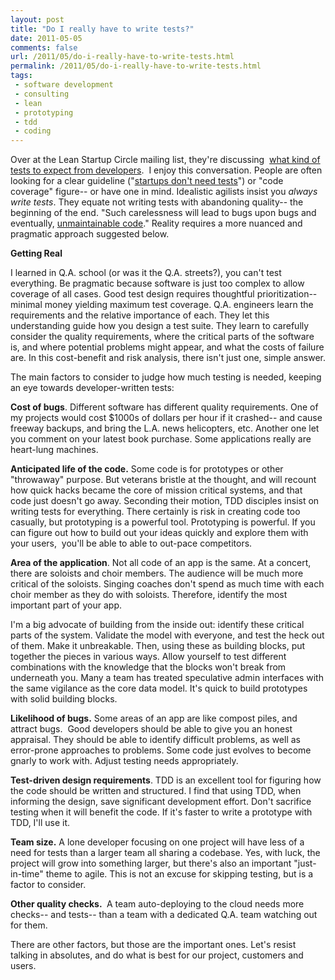 ```yaml
---
layout: post
title: "Do I really have to write tests?"
date: 2011-05-05
comments: false
url: /2011/05/do-i-really-have-to-write-tests.html
permalink: /2011/05/do-i-really-have-to-write-tests.html
tags:
 - software development
 - consulting
 - lean
 - prototyping
 - tdd
 - coding
---
```


Over at the Lean Startup Circle mailing list, they're discussing&nbsp; [what kind of tests to expect from developers](http://groups.google.com/group/lean-startup-circle/browse_thread/thread/def1deba5f97caf9).&nbsp; I enjoy this conversation. People are often looking for a clear guideline ("[startups don't need tests](http://www.quora.com/Test-Driven-Development/Is-Test-Driven-Development-practical-for-a-startup)") or "code coverage" figure-- or have one in mind.&nbsp;Idealistic agilists insist you _always write tests_. They equate not writing tests with abandoning quality-- the beginning of the end. "Such carelessness will lead to bugs upon bugs and eventually, [unmaintainable code](http://mindprod.com/jgloss/unmain.html)." Reality requires a more nuanced and pragmatic approach suggested below.  
  
**Getting Real**

I learned in Q.A. school (or was it the Q.A. streets?), you can't test everything. Be pragmatic because software is just too complex to allow coverage of all cases. Good test design requires thoughtful prioritization-- minimal money yielding maximum test coverage. Q.A. engineers learn the requirements and the relative importance of each. They let this understanding guide how you design a test suite. They learn to carefully consider the quality requirements, where the critical parts of the software is, and where potential problems might appear, and what the costs of failure are. In this cost-benefit and risk analysis, there isn't just one, simple answer.

  

The main factors to consider to judge how much testing is needed, keeping an eye towards developer-written tests:   
  
**Cost of bugs**. Different software has different quality requirements. One of my projects would cost $1000s of dollars per hour if it crashed-- and cause freeway backups, and bring the L.A. news helicopters, etc. Another one let you comment on your latest book purchase.&nbsp;Some applications really are heart-lung machines.  
  
**Anticipated life of the code.** Some code is for prototypes or other "throwaway" purpose. But veterans bristle at the thought, and will recount how quick hacks became the core of mission critical systems, and that code just doesn't go away. Seconding their motion, TDD disciples insist on writing tests for everything. There certainly is risk in creating code too casually, but prototyping is a powerful tool. Prototyping is powerful. If you can figure out how to build out your ideas quickly and explore them with your users,&nbsp; you'll be able to able to out-pace competitors.   
  
**Area of the application**. Not all code of an app is the same. At a concert, there are soloists and choir members. The audience will be much more critical of the soloists. Singing coaches don't spend as much time with each choir member as they do with soloists. Therefore, identify the most important part of your app.  
  
I'm a big advocate of building from the inside out: identify these critical parts of the system. Validate the model with everyone, and test the heck out of them. Make it unbreakable. Then, using these as building blocks, put together the pieces in various ways. Allow yourself to test different combinations with the knowledge that the blocks won't break from underneath you. Many a team has treated speculative admin interfaces with the same vigilance as the core data model. It's quick to build prototypes with solid building blocks.  
  
**Likelihood of bugs.** Some areas of an app are like compost piles, and attract bugs.&nbsp; Good developers should be able to give you an honest appraisal. They should be able to identify difficult problems, as well as error-prone approaches to problems. Some code just evolves to become gnarly to work with. Adjust testing needs appropriately.&nbsp;   
  
**Test-driven design requirements**. TDD is an excellent tool for figuring how the code should be written and structured. I find that using TDD, when informing the design, save significant development effort. Don't sacrifice testing when it will benefit the code. If it's faster to write a prototype with TDD, I'll use it.  
  
**Team size.** A lone developer focusing on one project will have less of a need for tests than a larger team all sharing a codebase. Yes, with luck, the project will grow into something larger, but there's also an important "just-in-time" theme to agile. This is not an excuse for skipping testing, but is a factor to consider.  
  
**Other quality checks.&nbsp;** A team auto-deploying to the cloud needs more checks-- and tests-- than a team with a dedicated Q.A. team watching out for them.  
  
There are other factors, but those are the important ones. Let's resist talking in absolutes, and do what is best for our project, customers and users. 